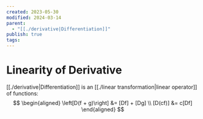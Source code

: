 ```yaml
---
created: 2023-05-30
modified: 2024-03-14
parent:
  - "[[./derivative|Differentiation]]"
publish: true
tags: 
---
```


# Linearity of Derivative

[[./derivative|Differentiation]] is an [[./linear transformation|linear operator]] of functions:
$$
\begin{aligned}
\left[D(f + g)\right] &= [Df] + [Dg] \\
[D(cf)] &= c[Df]
\end{aligned}
$$